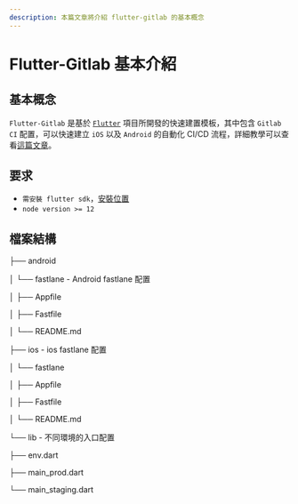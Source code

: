 ```yaml
---
description: 本篇文章將介紹 flutter-gitlab 的基本概念
---
```


# Flutter-Gitlab 基本介紹

## 基本概念

`Flutter-Gitlab` 是基於 [`Flutter`](https://github.com/flutter/flutter) 項目所開發的快速建置模板，其中包含 `Gitlab CI` 配置，可以快速建立 `iOS` 以及 `Android` 的自動化 CI/CD 流程，詳細教學可以查看[這篇文章](https://www.appcoda.com.tw/flutter-app-%E7%92%B0%E5%A2%83%E7%AE%A1%E7%90%86/)。

## 要求

* `需安裝 flutter sdk`，[安裝位置](https://flutter.dev/docs/get-started/install?gclid=CjwKCAiAo5qABhBdEiwAOtGmbmydxDX70Dm4GvzoBQNwIbW2L3BY1jVqK71-JN3m2LHK86YT8pLjShoCDfwQAvD_BwE&gclsrc=aw.ds)
* `node version >= 12`

## 檔案結構

├── android

│ └── fastlane - Android fastlane 配置

│ ├── Appfile

│ ├── Fastfile

│ └── README.md

├── ios - ios fastlane 配置

│ └── fastlane

│ ├── Appfile

│ ├── Fastfile

│ └── README.md

└── lib - 不同環境的入口配置

├── env.dart

├── main\_prod.dart

└── main\_staging.dart

